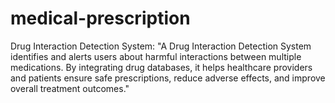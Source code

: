 # medical-prescription
Drug Interaction Detection System:  "A Drug Interaction Detection System identifies and alerts users about harmful interactions between multiple medications. By integrating drug databases, it helps healthcare providers and patients ensure safe prescriptions, reduce adverse effects, and improve overall treatment outcomes."
